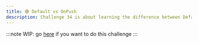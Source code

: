 ```yaml
---
title: 🟢 Default vs OnPush
description: Challenge 34 is about learning the difference between Default and OnPush Change Detection Strategy.
---
```


:::note
WIP: go [here](https://github.com/tomalaforge/angular-challenges/blob/main/apps/performance/default-onpush/README.md) if you want to do this challenge
:::
